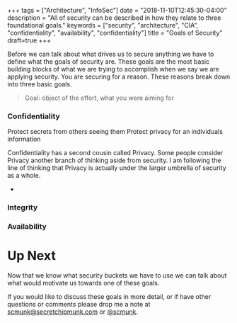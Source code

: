 +++
tags = ["Architecture", "InfoSec"]
date = "2018-11-10T12:45:30-04:00"
description = "All of security can be described in how they relate to three foundational goals."
keywords = ["security", "architecture", "CIA", "confidentiality", "availability", "confidentiality"]
title = "Goals of Security"
draft=true
+++

Before we can talk about what drives us to secure anything we have to define what the goals of security are. These goals are the most basic building blocks of what we are trying to accomplish when we say we are applying security. You are securing for a reason. These reasons break down into three basic goals.

> Goal: object of the effort, what you were aiming for

### Confidentiality

Protect secrets from others seeing them
Protect privacy for an individuals information

Confidentiality has a second cousin called Privacy. Some people consider Privacy another branch of thinking aside from security. I am following the line of thinking that Privacy is actually under the larger umbrella of security as a whole.

*  

### Integrity


### Availability


# Up Next
Now that we know what security buckets we have to use we can talk about what would motivate us towards one of these goals.

If you would like to discuss these goals in more detail, or if have other questions or comments please drop me a note at scmunk@secretchipmunk.com or [@scmunk](https://twitter.com/scmunk).
